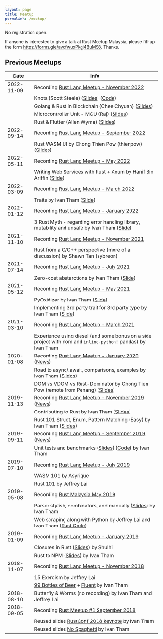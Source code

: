 ```yaml
---
layout: page
title: Meetup
permalink: /meetup/
---
```


<!-- [Register for Malaysia Rust 2022 November Meetup](https://forms.gle/zWXcMDAnnibiL4ni9) -->

No registration open.

If anyone is interested to give a talk at Rust Meetup Malaysia, please fill-up
the form <https://forms.gle/avqfwuxPkgj4BuMS8>. Thanks.

Previous Meetups
----------------

| Date | Info |
|----|----|
| 2022-11-09 | Recording [Rust Lang Meetup - November 2022](https://www.youtube.com/watch?v=Ht4jONi_yO8&list=PLN1peJcgmEZP1P3nLPTShIefVT1rbWODy&index=17) |
|            | Knots (Scott Steele) ([Slides](assets/2022/11/1-knots/2022-11-09_Rust_Malaysia_knot-so-good.pdf)) ([Code](https://github.com/scooter-dangle/knotty/tree/main/examples/knot-so-good)) |
|            | Golang & Rust in Blockchain (Chee Chyuan) ([Slides](https://docs.google.com/presentation/d/1CSbVpfYJCZTpSYiByezi6-_dGDlp_RIInzQUBpcXMng/edit?usp=sharing)) |
|            | Microcontroller Unit - MCU (Raj) ([Slides](assets/2022/11/3-embedded/MCU_RAJ.pdf)) |
|            | Rust & Flutter (Allen Wyma) ([Slides]()) |
| 2022-09-14 | Recording [Rust Lang Meetup - September 2022](https://www.youtube.com/watch?v=4FfZsONwprk&list=PL85XCvVPmGQh3V0Pz-_xFm6VAUTR4aLUw&index=16) |
|            | Rust WASM UI by Chong Thien Pow (thienpow) ([Slides](https://docs.google.com/presentation/d/1iQ966OhCyff-hLhJ90spt4IRctXGx0-ZTnSTQlvxvRQ/edit#slide=id.p)) |
| 2022-05-11 | Recording [Rust Lang Meetup - May 2022](https://www.youtube.com/watch?v=m4aK985lXOg&list=PL85XCvVPmGQh3V0Pz-_xFm6VAUTR4aLUw&index=15) |
|            | Writing Web Services with Rust + Axum by Hanif Bin Ariffin ([Slide](https://docs.google.com/presentation/d/16XbOxqQghnQmu3Nta5ci8weza_vAiGdZo0AXeuy7mkA/edit?usp=sharing)) |
| 2022-03-09 | Recording [Rust Lang Meetup - March 2022](https://www.youtube.com/watch?v=iHl7DhLBRow&list=PL85XCvVPmGQh3V0Pz-_xFm6VAUTR4aLUw&index=15) |
|            | Traits by Ivan Tham ([Slide](assets/2022/03/09/1-traits/slide.txt)) |
| 2022-01-12 | Recording [Rust Lang Meetup - January 2022](https://www.youtube.com/watch?v=orh02-RucPo&list=PL85XCvVPmGQh3V0Pz-_xFm6VAUTR4aLUw&index=13) |
|            | 3 Rust Myth - regarding error handling library, mutability and unsafe by Ivan Tham ([Slide](assets/2022/01/12/1-myth/slide.txt)) |
| 2021-11-10 | Recording [Rust Lang Meetup - November 2021](https://www.youtube.com/watch?v=9oOEAGFTNdE&list=PL85XCvVPmGQh3V0Pz-_xFm6VAUTR4aLUw&index=13) |
|            | Rust from a C/C++ perspective (more of a discussion) by Shawn Tan (sybreon) |
| 2021-07-14 | Recording [Rust Lang Meetup - July 2021](https://www.youtube.com/watch?v=kJD-cJY2nb4&list=PL85XCvVPmGQh3V0Pz-_xFm6VAUTR4aLUw&index=11) |
|            | Zero-cost abstarctions by Ivan Tham ([Slide](/assets/2021/07/14/1-zero-cost/slide.txt)) |
| 2021-05-12 | Recording [Rust Lang Meetup - May 2021](https://www.youtube.com/watch?v=L3X-KJcGNg4&list=PL85XCvVPmGQh3V0Pz-_xFm6VAUTR4aLUw&index=10) |
|            | PyOxidizer by Ivan Tham ([Slide](/assets/2021/05/12/1-pyoxidizer/slide.txt)) |
|            | Implementing 3rd party trait for 3rd party type by Ivan Tham ([Slide](/assets/2021/05/12/2-integration/slide.txt)) |
| 2021-03-10 | Recording [Rust Lang Meetup - March 2021](https://youtu.be/pH1JVMAh7Yw) |
|            | Experience using diesel (and some bonus on a side project with nom and `inline-python!` pandas) by Ivan Tham |
| 2020-01-08 | Recording [Rust Lang Meetup - January 2020](https://youtu.be/2jSfmZJxGZc) ([News](https://docs.google.com/presentation/d/1pezcgPIb485_ZR7U3yzo9KWOZ1j22m7y4diVmzgYUmc/edit?usp=sharing)) |
|            | Road to async/.await, comparisons, examples by Ivan Tham ([Slides](/assets/2020/01/08/1-async/slide.txt)) |
|            | DOM vs VDOM vs Rust-Dominator by Chong Tien Pow (remote from Penang) ([Slides](https://drive.google.com/file/d/1eDoGnKHo1wkfWAeL1GFGAS1wDEUuoWz8/view)) |
| 2019-11-13 | Recording [Rust Lang Meetup - November 2019](https://www.youtube.com/watch?v=mgmq3YnfWxs) ([News](https://docs.google.com/presentation/d/16QJrLSBun9hS8GzjZPLYCNcOgRwr8N_RPn-Rs08lpRM/edit?usp=sharing)) |
|            | Contributing to Rust by Ivan Tham ([Slides](/assets/2019/11/13/1-contrib/slide.txt)) |
|            | Rust 101 Struct, Enum, Pattern Matching (Easy) by Ivan Tham ([Slides](/assets/2019/11/13/2-struct/slide.txt)) |
| 2019-09-11 | Recording [Rust Lang Meetup - September 2019](https://youtu.be/7w_1qU8uthw) ([News](https://docs.google.com/presentation/d/1LcQSBXXZ1nAuv-ozYdv3M5jhKrtjGSgg0WNsObY-Z6Y/edit?usp=sharing)) |
|            | Unit tests and benchmarks ([Slides](/assets/2019/09/11/1-tests/slide.txt)) ([Code](https://github.com/rust-malaysia/rust-malaysia.github.io/tree/master/assets/2019/09/11/1-tests/tests)) by Ivan Tham |
| 2019-07-10 | Recording [Rust Lang Meetup - July 2019](https://youtu.be/suAoAiy-miA) |
|            | WASM 101 by Asyrique |
|            | Rust 101 by Jeffrey Lai |
| 2019-05-08 | Recording [Rust Malaysia May 2019](https://youtu.be/g4bvGCteI5A) |
|            | Parser stylish, combinators, and manually ([Slides](/assets/2019/05/08/2-parsers/slide.txt)) by Ivan Tham |
|            | Web scraping along with Python by Jeffrey Lai and Ivan Tham ([Rust Code](/assets/2019/05/08/1-scraping/main.rs)) |
| 2019-01-09 | Recording [Rust Lang Meetup - January 2019](https://youtu.be/yfQB2O5X6tQ) |
|            | Closures in Rust ([Slides](https://slides.com/shulhisapli/deck)) by Shulhi |
|            | Rust to NPM ([Slides](/assets/2019/01/09/2-to-npm/slide.txt)) by Ivan Tham |
| 2018-11-07 | Recording [Rust Lang Meetup - November 2018](https://youtu.be/h6zDaHayhec) |
|            | 15 Exercism by Jeffrey Lai |
|            | [99 Bottles of Beer](http://www.99-bottles-of-beer.net/lyrics.html) + [Fluent](https://crates.rs/crates/fluent) by Ivan Tham |
| 2018-08-10 | Butterfly & Worms (no recording) by Ivan Tham and Jeffrey Lai |
| 2018-09-05 | Recording [Rust Meetup #1 September 2018](https://www.youtube.com/watch?v=iVWOKmoXiYo) |
|            | Reused slides [RustConf 2018 keynote](https://rust-lang.github.io/rustconf-2018-keynote/#1) by Ivan Tham |
|            | Reused slides [No Spaghetti](https://docs.google.com/presentation/d/1ov5957xmm8s9V2F32AgXbaaQL0nCPai58PavU6jn0jA/edit#slide=id.p) by Ivan Tham |
